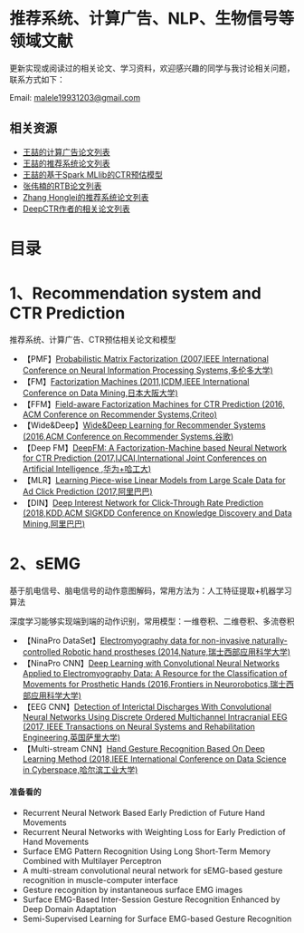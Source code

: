# 推荐系统、计算广告、NLP、生物信号等领域文献

更新实现或阅读过的相关论文、学习资料，欢迎感兴趣的同学与我讨论相关问题，联系方式如下：

Email: malele19931203@gmail.com

## 相关资源

* [王喆的计算广告论文列表](https://github.com/wzhe06/Ad-papers)
* [王喆的推荐系统论文列表](https://github.com/wzhe06/Reco-papers)
* [王喆的基于Spark MLlib的CTR预估模型](https://github.com/wzhe06/CTRmodel)
* [张伟楠的RTB论文列表](https://github.com/wnzhang/rtb-papers)
* [Zhang Honglei的推荐系统论文列表](https://github.com/hongleizhang)
* [DeepCTR作者的相关论文列表](https://github.com/shenweichen/DeepCTR)

# 目录
# 1、Recommendation system and CTR Prediction 
推荐系统、计算广告、CTR预估相关论文和模型

* 【PMF】[Probabilistic Matrix Factorization (2007,IEEE International Conference on Neural Information Processing Systems,多伦多大学)](http://citeseer.ist.psu.edu/viewdoc/download;jsessionid=29AA60CD8B8950A98E03F0D8D9590BF0?doi=10.1.1.127.6198&rep=rep1&type=pdf)
* 【FM】[Factorization Machines (2011,ICDM,IEEE International Conference on Data Mining,日本大阪大学)](http://citeseerx.ist.psu.edu/viewdoc/download?doi=10.1.1.393.8529&rep=rep1&type=pdf)
* 【FFM】[Field-aware Factorization Machines for CTR Prediction (2016, ACM Conference on Recommender Systems,Criteo)](https://www.csie.ntu.edu.tw/~cjlin/papers/ffm.pdf)
* 【Wide&Deep】[Wide&Deep Learning for Recommender Systems (2016,ACM Conference on Recommender Systems,谷歌)](https://arxiv.org/pdf/1606.07792.pdf)
* 【Deep FM】[DeepFM: A Factorization-Machine based Neural Network for CTR Prediction (2017,IJCAI,International Joint Conferences on Artificial Intelligence ,华为+哈工大)](https://www.ijcai.org/proceedings/2017/0239.pdf)
* 【MLR】[Learning Piece-wise Linear Models from Large Scale Data for Ad Click Prediction (2017,阿里巴巴)](https://arxiv.org/pdf/1704.05194.pdf)
* 【DIN】[Deep Interest Network for Click-Through Rate Prediction (2018,KDD,ACM SIGKDD Conference on Knowledge Discovery and Data Mining,阿里巴巴)](https://arxiv.org/pdf/1706.06978.pdf)

# 2、sEMG
基于肌电信号、脑电信号的动作意图解码，常用方法为：人工特征提取+机器学习算法

深度学习能够实现端到端的动作识别，常用模型：一维卷积、二维卷积、多流卷积

* 【NinaPro DataSet】[Electromyography data for non-invasive naturally-controlled Robotic hand prostheses (2014,Nature,瑞士西部应用科学大学)](http://europepmc.org/backend/ptpmcrender.fcgi?accid=PMC4421935&blobtype=pdf)
* 【NinaPro CNN】[Deep Learning with Convolutional Neural Networks Applied to Electromyography Data: A Resource for the Classification of Movements for Prosthetic Hands (2016,Frontiers in Neurorobotics,瑞士西部应用科学大学)](http://europepmc.org/backend/ptpmcrender.fcgi?accid=PMC5013051&blobtype=pdf)
* 【EEG CNN】[Detection of Interictal Discharges With Convolutional Neural Networks Using Discrete Ordered Multichannel Intracranial EEG (2017, IEEE Transactions on Neural Systems and Rehabilitation Engineering,英国萨里大学)](http://epubs.surrey.ac.uk/842003/1/Detection%20of%20Interictal%20Discharges%20with%20Convolutional%20Neural%20Networks%20Using%20Discrete%20Ordered%20Multichannel%20Intracranial%20EEG.pdf)
* 【Multi-stream CNN】[Hand Gesture Recognition Based On Deep Learning Method (2018,IEEE International Conference on Data Science in Cyberspace,哈尔滨工业大学)](https://www.researchgate.net/publication/326502142_Hand_Gesture_Recognition_Based_on_Deep_Learning_Method)

#### 准备看的
* Recurrent Neural Network Based Early Prediction of Future Hand Movements
* Recurrent Neural Networks with Weighting Loss for Early Prediction of Hand Movements
* Surface EMG Pattern Recognition Using Long Short-Term Memory Combined with Multilayer Perceptron
* A multi-stream convolutional neural network for sEMG-based gesture recognition in muscle-computer interface
* Gesture recognition by instantaneous surface EMG images
* Surface EMG-Based Inter-Session Gesture Recognition Enhanced by Deep Domain Adaptation
* Semi-Supervised Learning for Surface EMG-based Gesture Recognition
